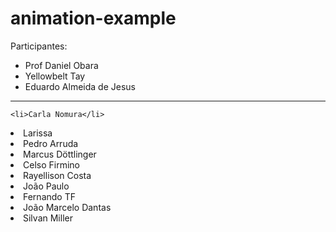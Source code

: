# animation-example

Participantes:

<ul>
	<li>Prof Daniel Obara</li>
	<li>Yellowbelt Tay</li>
	<li>Eduardo Almeida de Jesus</li>
</ul>

  <hr/>
  
	<li>Carla Nomura</li>
  <li> Larissa</li>
	<li>Pedro Arruda</li>
	<li>Marcus Döttlinger</li>
	<li>Celso Firmino</li>
	<li>Rayellison Costa </li>
	<li>João Paulo</li>
	<li>Fernando TF</li>
  <li>João Marcelo Dantas</li>
	<li>Silvan Miller</li>

</ul>
